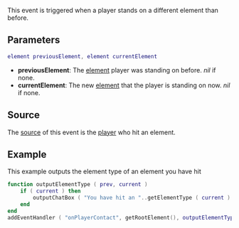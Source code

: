 This event is triggered when a player stands on a different element than before.

Parameters
----------

``` lua
element previousElement, element currentElement
```

-   **previousElement**: The [element](/docs/element.md "wikilink") player was standing on before. *nil* if none.
-   **currentElement**: The new [element](/docs/element.md "wikilink") that the player is standing on now. *nil* if none.

Source
------

The [source](/docs/event_system#event_source.md "wikilink") of this event is the [player](/player.md "wikilink") who hit an element.

Example
-------

This example outputs the element type of an element you have hit

``` lua
function outputElementType ( prev, current )
    if ( current ) then
        outputChatBox ( "You have hit an "..getElementType ( current ) )
    end
end
addEventHandler ( "onPlayerContact", getRootElement(), outputElementType )
```
